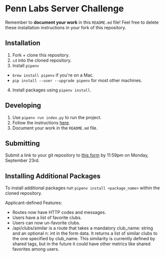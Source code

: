 # Penn Labs Server Challenge
Remember to **document your work** in this `README.md` file! Feel free to delete these installation instructions in your fork of this repository.

## Installation
1. Fork + clone this repository. 
2. `cd` into the cloned repository.
3. Install `pipenv`
  * `brew install pipenv` if you're on a Mac.
  * `pip install --user --upgrade pipenv` for most other machines.
4. Install packages using `pipenv install`.

## Developing
1. Use `pipenv run index.py` to run the project.
2. Follow the instructions [here](https://www.notion.so/pennlabs/Server-Challenge-Fall-19-480abf1871fc4a8d9600154816726343).
3. Document your work in the `README.md` file.

## Submitting
Submit a link to your git repository to [this form](https://airtable.com/shrqdIzlLgiRFzEWh) by 11:59pm on Monday, September 23rd.

## Installing Additional Packages
To install additional packages run `pipenv install <package_name>` within the cloned repository.

Applicant-defined Features:
<ul>
    <li>
        Routes now have HTTP codes and messages.
    </li>
    <li>
        Users have a list of favorite clubs.
    </li>
    <li>
        Users can now un-favorite clubs.
    </li>
    <li>
        /api/clubs/similar is a route that takes a mandatory club_name: string and an optional n: int in the form data.
        It returns a list of similar clubs to the one specified by club_name. This similarity is currently defined by shared tags,
        but in the future it could have other metrics like shared favorites among users.
    </li>
</ul>
